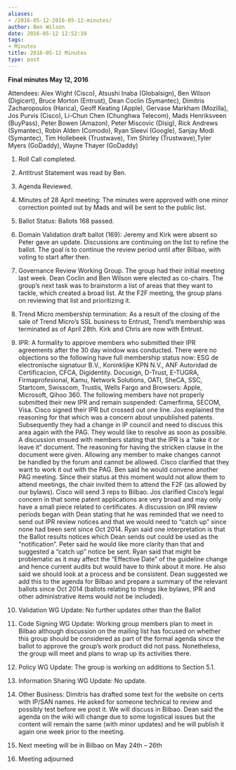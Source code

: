 ```yaml
---
aliases:
- /2016-05-12-2016-05-12-minutes/
author: Ben Wilson
date: 2016-05-12 12:52:19
tags:
- Minutes
title: 2016-05-12 Minutes
type: post
---
```


**Final minutes May 12, 2016**

Attendees: Alex Wight (Cisco), Atsushi Inaba (Globalsign), Ben Wilson (Digicert), Bruce Morton (Entrust), Dean Coclin (Symantec), Dimitris Zacharopoulos (Harica), Geoff Keating (Apple), Gervase Markham (Mozilla), Jos Purvis (Cisco), Li-Chun Chen (Chunghwa Telecom), Mads Henriksveen (BuyPass), Peter Bowen (Amazon), Peter Miscovic (Disig), Rick Andrews (Symantec), Robin Alden (Comodo), Ryan Sleevi (Google), Sanjay Modi (Symantec), Tim Hollebeek (Trustwave), Tim Shirley (Trustwave),Tyler Myers (GoDaddy), Wayne Thayer (GoDaddy)

1. Roll Call completed.

1. Antitrust Statement was read by Ben.

1. Agenda Reviewed.

1. Minutes of 28 April meeting: The minutes were approved with one minor correction pointed out by Mads and will be sent to the public list.

1. Ballot Status: Ballots 168 passed.

1. Domain Validation draft ballot (169): Jeremy and Kirk were absent so Peter gave an update. Discussions are continuing on the list to refine the ballot. The goal is to continue the review period until after Bilbao, with voting to start after then.

1. Governance Review Working Group. The group had their initial meeting last week. Dean Coclin and Ben Wilson were elected as co-chairs. The group’s next task was to brainstorm a list of areas that they want to tackle, which created a broad list. At the F2F meeting, the group plans on reviewing that list and prioritizing it.

1. Trend Micro membership termination: As a result of the closing of the sale of Trend Micro’s SSL business to Entrust, Trend’s membership was terminated as of April 28th. Kirk and Chris are now with Entrust.

1. IPR: A formality to approve members who submitted their IPR agreements after the 30 day window was conducted. There were no objections so the following have full membership status now: ESG de electronische signatuur B.V., Koninklijke KPN N.V., ANF Autoridad de Certificacion, CFCA, Digidentity. Docusign, D-Trust, E-TUGRA, Firmaprofesional, Kamu, Network Solutions, OATI, SheCA, SSC, Startcom, Swisscom, Trustis, Wells Fargo and Browsers: Apple, Microsoft, Qihoo 360. The following members have not properly submitted their new IPR and remain suspended: Camerfirma, SECOM, Visa. Cisco signed their IPR but crossed out one line. Jos explained the reasoning for that which was a concern about unpublished patents. Subsequently they had a change in IP council and need to discuss this area again with the PAG. They would like to resolve as soon as possible. A discussion ensued with members stating that the IPR is a “take it or leave it” document. The reasoning for having the stricken clause in the document were given. Allowing any member to make changes cannot be handled by the forum and cannot be allowed. Cisco clarified that they want to work it out with the PAG. Ben said he would convene another PAG meeting. Since their status at this moment would not allow them to attend meetings, the chair invited them to attend the F2F (as allowed by our bylaws). Cisco will send 3 reps to Bilbao. Jos clarified Cisco’s legal concern in that some patent applications are very broad and may only have a small piece related to certificates. A discussion on IPR review periods began with Dean stating that he was reminded that we need to send out IPR review notices and that we would need to “catch up” since none had been sent since Oct 2014. Ryan said one interpretation is that the Ballot results notices which Dean sends out could be used as the “notification”. Peter said he would like more clarity than that and suggested a “catch up” notice be sent. Ryan said that might be problematic as it may affect the “Effective Date” of the guideline change and hence current audits but would have to think about it more. He also said we should look at a process and be consistent. Dean suggested we add this to the agenda for Bilbao and prepare a summary of the relevant ballots since Oct 2014 (ballots relating to things like bylaws, IPR and other administrative items would not be included).

1. Validation WG Update: No further updates other than the Ballot

1. Code Signing WG Update: Working group members plan to meet in Bilbao although discussion on the mailing list has focused on whether this group should be considered as part of the formal agenda since the ballot to approve the group’s work product did not pass. Nonetheless, the group will meet and plans to wrap up its activities there.

1. Policy WG Update: The group is working on additions to Section 5.1.

1. Information Sharing WG Update: No update.

1. Other Business: Dimitris has drafted some text for the website on certs with IP/SAN names. He asked for someone technical to review and possibly test before we post it. We will discuss in Bilbao. Dean said the agenda on the wiki will change due to some logistical issues but the content will remain the same (with minor updates) and he will publish it again one week prior to the meeting.

1. Next meeting will be in Bilbao on May 24th – 26th

1. Meeting adjourned